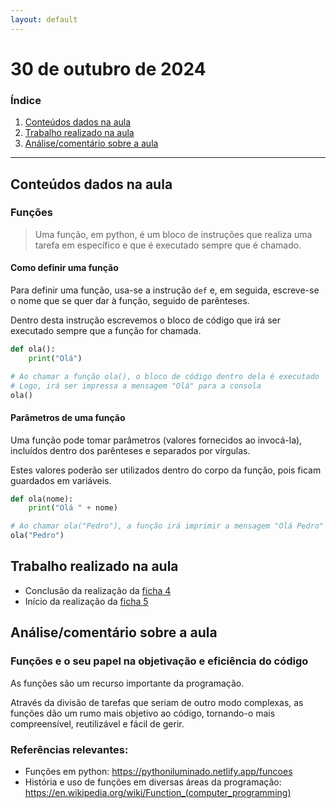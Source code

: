 ```yaml
---
layout: default
---
```


# 30 de outubro de 2024

<h3><b>Índice</b></h3>

1. [Conteúdos dados na aula](#conteúdos-dados-na-aula)
2. [Trabalho realizado na aula](#trabalho-realizado-na-aula)
3. [Análise/comentário sobre a aula](#análisecomentário-sobre-a-aula)

---

## Conteúdos dados na aula

### Funções

> Uma função, em python, é um bloco de instruções que realiza uma tarefa em específico e que é executado sempre que é chamado.

#### Como definir uma função

Para definir uma função, usa-se a instrução `def` e, em seguida, escreve-se o nome que se quer dar à função, seguido de parênteses.

Dentro desta instrução escrevemos o bloco de código que irá ser executado sempre que a função for chamada.

```python
def ola():
    print("Olá")

# Ao chamar a função ola(), o bloco de código dentro dela é executado
# Logo, irá ser impressa a mensagem "Olá" para a consola
ola()
```

#### Parâmetros de uma função

Uma função pode tomar parâmetros (valores fornecidos ao invocá-la), incluídos dentro dos parênteses e separados por vírgulas.

Estes valores poderão ser utilizados dentro do corpo da função, pois ficam guardados em variáveis.

```python
def ola(nome):
    print("Olá " + nome)

# Ao chamar ola("Pedro"), a função irá imprimir a mensagem "Olá Pedro" para a consola
ola("Pedro")
```

## Trabalho realizado na aula

- Conclusão da realização da [ficha 4](../trabalhos/D1_PedroAlmeida_Ficha04.py)
- Início da realização da [ficha 5](../trabalhos/D1_PedroAlmeida_Ficha05.py)

## Análise/comentário sobre a aula

### Funções e o seu papel na objetivação e eficiência do código

As funções são um recurso importante da programação.

Através da divisão de tarefas que seriam de outro modo complexas, as funções dão um rumo mais objetivo ao código, tornando-o mais compreensível, reutilizável e fácil de gerir. 

### Referências relevantes:

- Funções em python: <https://pythoniluminado.netlify.app/funcoes>
- História e uso de funções em diversas áreas da programação: <https://en.wikipedia.org/wiki/Function_(computer_programming)>


